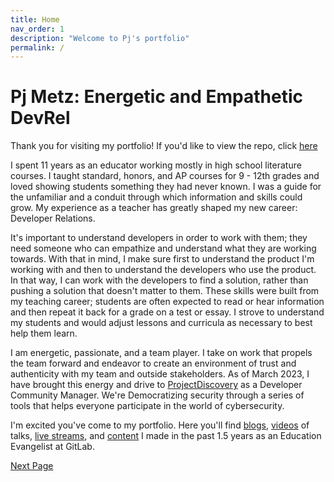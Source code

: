 ```yaml
---
title: Home
nav_order: 1
description: "Welcome to Pj's portfolio"
permalink: /
---
```


# Pj Metz: Energetic and Empathetic DevRel

Thank you for visiting my portfolio! If you'd like to view the repo, click [here](https://gitlab.com/MetzinAround/portfolio)

I spent 11 years as an educator working mostly in high school literature courses. I taught standard, honors, and AP courses for  9 - 12th grades and loved showing students something they had never known. I was a guide for the unfamiliar and a conduit through which information and skills could grow. My experience as a teacher has greatly shaped my new career: Developer Relations. 

It's important to understand developers in order to work with them; they need someone who can empathize and understand what they are working towards. With that in mind, I make sure first to understand the product I'm working with and then to understand the developers who use the product. In that way, I can work with the developers to find a solution, rather than pushing a solution that doesn't matter to them. These skills were built from my teaching career; students are often expected to read or hear information and then repeat it back for a grade on a test or essay. I strove to understand my students and would adjust lessons and curricula as necessary to best help them learn. 

I am energetic, passionate, and a team player. I take on work that propels the team forward and endeavor to create an environment of trust and authenticity with my team and outside stakeholders. As of March 2023, I have brought this energy and drive to [ProjectDiscovery](https://projectdiscovery.io/#/) as a Developer Community Manager. We're Democratizing security through a series of tools that helps everyone participate in the world of cybersecurity. 

I'm excited you've come to my portfolio. Here you'll find [blogs]({{site.baseurl}}/course/blogs/), [videos]({{site.baseurl}}/course/talks/) of talks, [live streams]({{site.baseurl}}/course/streams/), and [content]({{site.baseurl}}/course/content/) I made in the past 1.5 years as an Education Evangelist at GitLab. 


[Next Page]({{site.baseurl}}/course/talks)
